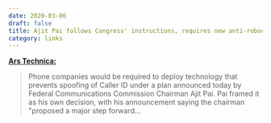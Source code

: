 ```yaml
---
date: 2020-03-06
draft: false
title: Ajit Pai follows Congress' instructions, requires new anti-robocall tech
category: links
---
```


**[Ars Technica:](https://arstechnica.com/tech-policy/2020/03/ajit-pai-follows-congress-instructions-requires-new-anti-robocall-tech/)**

> Phone companies would be required to deploy technology that prevents spoofing of Caller ID under a plan announced today by Federal Communications Commission Chairman Ajit Pai. Pai framed it as his own decision, with his announcement saying the chairman "proposed a major step forward...<!-- excerpt -->
